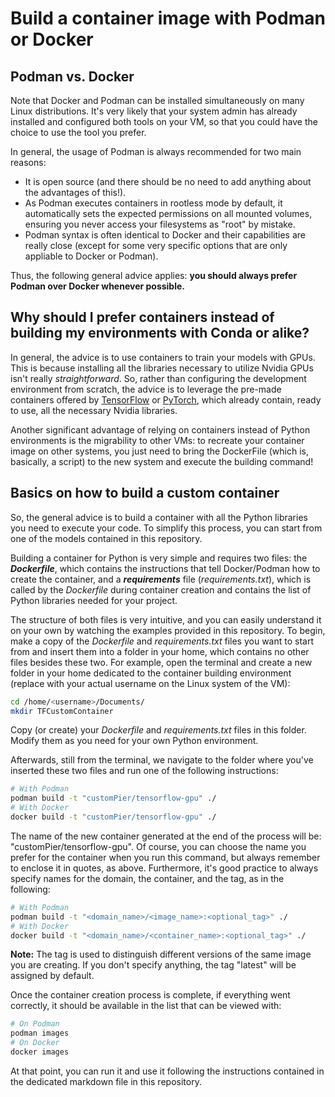 # Build a container image with Podman or Docker

## Podman vs. Docker
Note that Docker and Podman can be installed simultaneously on many Linux distributions. It's very likely that your system admin has already
installed and configured both tools on your VM, so that you could have the choice to use the tool you prefer.

In general, the usage of Podman is always recommended for two main reasons:
- It is open source (and there should be no need to add anything about the advantages of this!).
- As Podman executes containers in rootless mode by default, it automatically sets the expected permissions on all mounted volumes, ensuring you
  never access your filesystems as "root" by mistake.
- Podman syntax is often identical to Docker and their capabilities are really close (except for some very specific options that are only appliable
  to Docker or Podman).

Thus, the following general advice applies: **you should always prefer Podman over Docker whenever possible.**

## Why should I prefer containers instead of building my environments with Conda or alike?
In general, the advice is to use containers to train your models with GPUs. This is because installing all the libraries necessary to utilize Nvidia GPUs
isn't really _straightforward_. So, rather than configuring the development environment from scratch, the advice is to leverage the pre-made containers
offered by [TensorFlow](https://www.tensorflow.org/install/docker) or [PyTorch](https://catalog.ngc.nvidia.com/orgs/nvidia/containers/pytorch),
which already contain, ready to use, all the necessary Nvidia libraries.

Another significant advantage of relying on containers instead of Python environments is the migrability to other VMs: to recreate your container image on
other systems, you just need to bring the DockerFile (which is, basically, a script) to the new system and execute the building command!

## Basics on how to build a custom container
So, the general advice is to build a container with all the Python libraries you need to execute your code. To simplify this process, you can start from one of the models contained in this repository.

Building a container for Python is very simple and requires two files: the **_Dockerfile_**, which contains the instructions that tell Docker/Podman how to create the container, and a **_requirements_** file (_requirements.txt_), which is called by the _Dockerfile_ during container creation and contains the list of Python libraries needed for your project.

The structure of both files is very intuitive, and you can easily understand it on your own by watching the examples provided in this repository. To begin, make a copy of the _Dockerfile_ and _requirements.txt_ files you want to start from and insert them into a folder in your home, which contains no other files besides these two. For example, open the terminal and create a new folder in your home dedicated to the container building environment (replace <username> with your actual username on the Linux system of the VM):

```bash
cd /home/<username>/Documents/
mkdir TFCustomContainer
```

Copy (or create) your _Dockerfile_ and _requirements.txt_ files in this folder. Modify them as you need for your own Python environment.

Afterwards, still from the terminal, we navigate to the folder where you've inserted these two files and run one of the following instructions:

```bash
# With Podman
podman build -t "customPier/tensorflow-gpu" ./
# With Docker
docker build -t "customPier/tensorflow-gpu" ./
```

The name of the new container generated at the end of the process will be: "customPier/tensorflow-gpu". Of course, you can choose the name you prefer for the container when you run this command, but always remember to enclose it in quotes, as above. Furthermore, it's good practice to always specify names for the domain, the container, and the tag, as in the following:

```bash
# With Podman
podman build -t "<domain_name>/<image_name>:<optional_tag>" ./
# With Docker
docker build -t "<domain_name>/<container_name>:<optional_tag>" ./
```

**Note:** The tag is used to distinguish different versions of the same image you are creating. If you don't specify anything, the tag "latest" will be assigned by default.

Once the container creation process is complete, if everything went correctly, it should be available in the list that can be viewed with:

```bash
# On Podman
podman images
# On Docker
docker images
```

At that point, you can run it and use it following the instructions contained in the dedicated markdown file in this repository.
